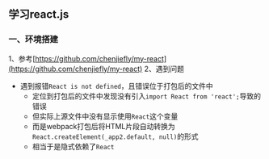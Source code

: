 ## 学习react.js

### 一、环境搭建
1、参考[https://github.com/chenjiefly/my-react](https://github.com/chenjiefly/my-react)
2、遇到问题
* 遇到报错`React is not defined`，且错误位于打包后的文件中
    * 定位到打包后的文件中发现没有引入`import React from 'react';`导致的错误
    * 但实际上源文件中没有显示使用`React`这个变量
    * 而是webpack打包后将HTML片段自动转换为`React.createElement(_app2.default, null)`的形式
    * 相当于是隐式依赖了`React`
